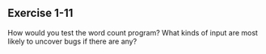 ## Exercise 1-11
How would you test the word count program? What kinds of input are most likely to uncover bugs if there are any?